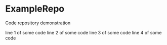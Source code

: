 # ExampleRepo
Code repository demonstration


line 1 of some code
line 2 of some code
line 3 of some code
line 4 of some code
